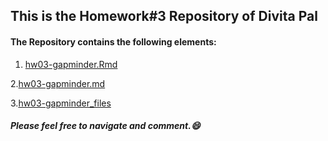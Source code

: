## This is the Homework#3 Repository of **Divita Pal**
#### The Repository contains the following elements:
1. [hw03-gapminder.Rmd](https://github.com/STAT545-UBC-students/hw03-divita95/blob/master/hw03-gapminder.Rmd)

2.[hw03-gapminder.md](https://github.com/STAT545-UBC-students/hw03-divita95/blob/master/hw03-gapminder.md)

3.[hw03-gapminder_files](https://github.com/STAT545-UBC-students/hw03-divita95/tree/master/hw03-gapminder_files/figure-html)

##### Please feel free to navigate and comment.:smile:
